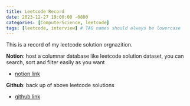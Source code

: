 ```yaml
---
title: Leetcode Record
date: 2023-12-27 19:00:00 -0800
categories: [ComputerScience, leetcode]
tags: [leetcode, interview] # TAG names should always be lowercase
---
```


This is a record of my leetcode solution orgnazition.

**Notion**: host a columnar database like leetcode solution dataset, you can search, sort and filter easily as you want

- [notion link](https://resolute-feels-15f.notion.site/49e0dbff6672498c8c602b2f51ab5d85?v=8b3e12499b7a48838ebad123920009c3)

**Github**: back up of above leetcode solutions

- [github link](https://github.com/realones/LeetCodeNotionBackup/tree/main/LeetCode%2049e0dbff6672498c8c602b2f51ab5d85)
